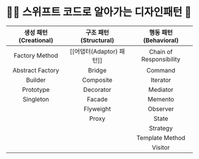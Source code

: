 # 👨‍🏫 스위프트 코드로 알아가는 디자인패턴 🐥


| 생성 패턴 (Creational) | 구조 패턴 (Structural)  |   행동 패턴 (Behavioral)    |
| :----------------: | :-----------------: | :---------------------: |
|   Factory Method   | [[어댑터(Adaptor) 패턴]] | Chain of Responsibility |
|  Abstract Factory  |       Bridge        |         Command         |
|      Builder       |      Composite      |        Iterator         |
|     Prototype      |      Decorator      |        Mediator         |
|     Singleton      |       Facade        |         Memento         |
|                    |      Flyweight      |        Observer         |
|                    |        Proxy        |          State          |
|                    |                     |        Strategy         |
|                    |                     |     Template Method     |
|                    |                     |         Visitor         |
